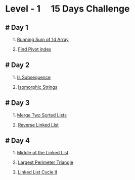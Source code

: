 # Level - 1  &nbsp; &nbsp;  15 Days Challenge

## # Day 1
&nbsp; &nbsp; &nbsp; 1. [Running Sum of 1d Array](https://leetcode.com/problems/running-sum-of-1d-array/)


&nbsp; &nbsp; &nbsp; 2. [Find Pivot index](https://leetcode.com/problems/find-pivot-index/)

## # Day 2


&nbsp; &nbsp; &nbsp; 1.  [Is Subsequence](https://leetcode.com/problems/is-subsequence/)

&nbsp; &nbsp; &nbsp; 2.  [Isomorphic Strings](https://leetcode.com/problems/isomorphic-strings/)
  
##  # Day 3

&nbsp; &nbsp; &nbsp;  1. [Merge Two Sorted Lists](https://leetcode.com/problems/merge-two-sorted-lists/)
 
 &nbsp; &nbsp; &nbsp; 2. [Reverse Linked LIst](https://leetcode.com/problems/reverse-linked-list/)
 
 ##  # Day 4

&nbsp; &nbsp; &nbsp;  1. [Middle of the Linked List](https://leetcode.com/problems/middle-of-the-linked-list/)
 
 &nbsp; &nbsp; &nbsp; 2. [Largest Perimeter Triangle](https://leetcode.com/problems/largest-perimeter-triangle/)


&nbsp; &nbsp; &nbsp; 3. [Linked List Cycle II](https://leetcode.com/problems/linked-list-cycle-ii/)
